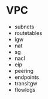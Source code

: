 # VPC
- subnets
- routetables
- igw
- nat
- sg
- nacl
- eip
- peering
- endpoints
- transitgw
- flowlogs


